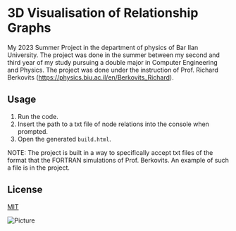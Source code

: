 # 3D Visualisation of Relationship Graphs

My 2023 Summer Project in the department of physics of Bar Ilan University.
The project was done in the summer between my second and third year of my study pursuing a double major in Computer
Engineering and Physics.
The project was done under the instruction of Prof. Richard
Berkovits (https://physics.biu.ac.il/en/Berkovits_Richard).<br/>

## Usage

1. Run the code.
2. Insert the path to a txt file of node relations into the console when prompted.
3. Open the generated `build.html`.

NOTE: The project is built in a way to specifically accept txt files of the format that the FORTRAN simulations of
Prof. Berkovits.
An example of such a file is in the project.

## License

[MIT](https://choosealicense.com/licenses/mit/)
<br>
<p>
    <img src="https://github.com/lycaon7/Graph3DVisualisation/assets/65887925/e35739d1-4520-4c20-9155-6a7caac5f09f"
        alt="Picture"
        style="display: block;margin: 0 auto"/>
</p>
